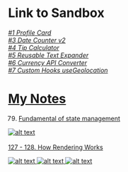 # Link to Sandbox
<em>
<a href='https://3hqylc.csb.app/'>#1 Profile Card
<br>
<a href='https://tphg5q.csb.app/'>#3 Date Counter v2
<br>
<a href='https://8txk65.csb.app/'>#4 Tip Calculator
<br>
<a href='https://6x934x.csb.app/'>#5 Reusable Text Expander
<br>
<a href='https://s3mqqp.csb.app/'>#6 Currency API Converter
<br>
<a href='https://wxywf3.csb.app/'>#7 Custom Hooks useGeolocation
<br>
</em>

# My Notes
79. Fundamental of state management

![alt text](https://github.com/Damarwendha/React/blob/main/Screenshot_20231007-125540_Udemy_1.png?raw=true)
<br>
<br>
127 - 128. How Rendering Works

![alt text](https://github.com/Damarwendha/React/blob/main/Screenshot_20231009-102014_Udemy_1.png?raw=true)
![alt text](https://github.com/Damarwendha/React/blob/main/Screenshot_20231009-090322_Udemy_1.png?raw=true)
![alt text](https://github.com/Damarwendha/React/blob/main/Screenshot_20231009-115725_Udemy_1.png?raw=true)




